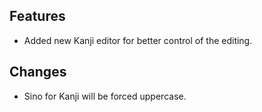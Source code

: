 ## Features

- Added new Kanji editor for better control of the editing.

## Changes

- Sino for Kanji will be forced uppercase.
